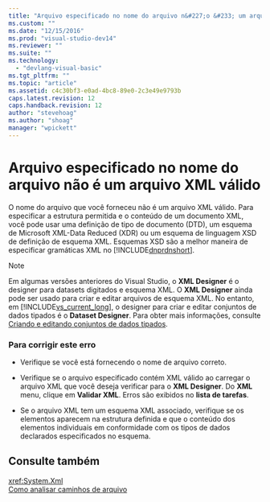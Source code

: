 ```yaml
---
title: "Arquivo especificado no nome do arquivo n&#227;o &#233; um arquivo XML v&#225;lido | Microsoft Docs"
ms.custom: ""
ms.date: "12/15/2016"
ms.prod: "visual-studio-dev14"
ms.reviewer: ""
ms.suite: ""
ms.technology: 
  - "devlang-visual-basic"
ms.tgt_pltfrm: ""
ms.topic: "article"
ms.assetid: c4c30bf3-e0ad-4bc8-89e0-2c3e49e9793b
caps.latest.revision: 12
caps.handback.revision: 12
author: "stevehoag"
ms.author: "shoag"
manager: "wpickett"
---
```

# Arquivo especificado no nome do arquivo n&#227;o &#233; um arquivo XML v&#225;lido
O nome do arquivo que você forneceu não é um arquivo XML válido. Para especificar a estrutura permitida e o conteúdo de um documento XML, você pode usar uma definição de tipo de documento \(DTD\), um esquema de Microsoft XML\-Data Reduced \(XDR\) ou um esquema de linguagem XSD de definição de esquema XML. Esquemas XSD são a melhor maneira de especificar gramáticas XML no [!INCLUDE[dnprdnshort](../Token/dnprdnshort_md.md)].  
  
> [!NOTE]
>  Em algumas versões anteriores do Visual Studio, o **XML Designer** é o designer para datasets digitados e esquema XML. O **XML Designer** ainda pode ser usado para criar e editar arquivos de esquema XML. No entanto, em [!INCLUDE[vs_current_long](../misc/includes/vs_current_long_md.md)], o designer para criar e editar conjuntos de dados tipados é o **Dataset Designer**. Para obter mais informações, consulte [Criando e editando conjuntos de dados tipados](../Topic/Creating%20and%20Editing%20Typed%20Datasets.md).  
  
### Para corrigir este erro  
  
-   Verifique se você está fornecendo o nome de arquivo correto.  
  
-   Verifique se o arquivo especificado contém XML válido ao carregar o arquivo XML que você deseja verificar para o **XML Designer**. Do **XML** menu, clique em **Validar XML**. Erros são exibidos no **lista de tarefas**.  
  
-   Se o arquivo XML tem um esquema XML associado, verifique se os elementos aparecem na estrutura definida e que o conteúdo dos elementos individuais em conformidade com os tipos de dados declarados especificados no esquema.  
  
## Consulte também  
 <xref:System.Xml>   
 [Como analisar caminhos de arquivo](../Topic/How%20to:%20Parse%20File%20Paths%20in%20Visual%20Basic.md)